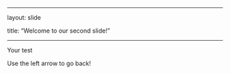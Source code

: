 

---

layout: slide

title: “Welcome to our second slide!”

---

Your test

Use the left arrow to go back!

